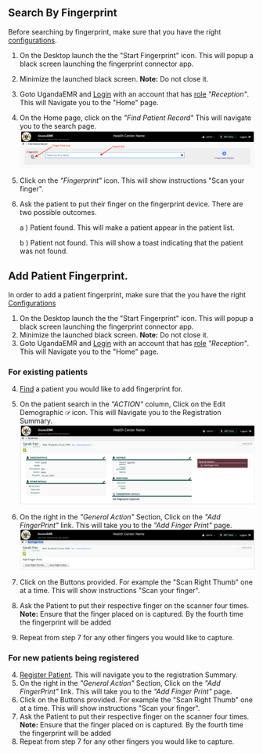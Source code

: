 ## Search By Fingerprint
Before searching by fingerprint, make sure that you have the right [configurations](setup_configurations.md). 

1. On the Desktop launch the the "Start Fingerprint" icon. This will popup a black screen launching the fingerprint connector app.
2. Minimize the launched black screen. **Note:** Do not close it. 
3. Goto UgandaEMR and [Login](../login.md) with an account that has [role](../point-of-care-poc/installation-and-configuration/roles.md) _"Reception"_. This will Navigate you to the "Home" page.
4. On the Home page, click on the _"Find Patient Record"_ This will navigate you to the search page.
![Search Page](../images/poc/poc_search_patient_page.png)
5. Click on the _"Fingerprint"_ icon. This will show instructions "Scan your finger".

6. Ask the patient to put their finger on the fingerprint device. 
    There are two possible outcomes. 
  
    a ) Patient found. This will make a patient appear in the patient list. 
   
    b ) Patient not found. This will show a toast indicating that the patient was not found. 

## Add Patient Fingerprint.
In order to add a patient fingerprint, make sure that the you have the right [Configurations](setup_configurations.md)
1. On the Desktop launch the the "Start Fingerprint" icon. This will popup a black screen launching the fingerprint connector app.
2. Minimize the launched black screen. **Note:** Do not close it. 
3. Goto UgandaEMR and [Login](../login.md) with an account that has [role](../point-of-care-poc/installation-and-configuration/roles.md) _"Reception"_. This will Navigate you to the "Home" page.

### For existing patients
4. [Find](../search_patient.md) a patient you would like to add fingerprint for.
5. On the patient search in the _"ACTION"_ column, Click on the Edit Demographic ![Edit Demographic](../images/poc/poc_edit_patient.png) icon. This will Navigate you to the Registration Summary.
![Registration Summary page](../images/registration_summary.png)
6. On the right in the _"General Action"_ Section, Click on the _"Add FingerPrint"_ link. This will take you to the _"Add Finger Print"_ page. 
![Add Fingerprint Page](../images/add_fingerprint_page.png)
7. Click on the Buttons provided. For example the "Scan Right Thumb" one at a time. This will show instructions "Scan your finger". 
6. Ask the Patient to put their respective finger on the scanner four times. **Note:** Ensure that the finger placed on is captured. By the fourth time the fingerprint will be added

8. Repeat from step 7 for any other  fingers you would like to capture.

### For new patients being registered
4. [Register Patient](../patient_registration.md). This will navigate you to the registration Summary.
5. On the right in the _"General Action"_ Section, Click on the _"Add FingerPrint"_ link. This will take you to the _"Add Finger Print"_ page. 
6. Click on the Buttons provided. For example the "Scan Right Thumb" one at a time. This will show instructions "Scan your finger". 
7. Ask the Patient to put their respective finger on the scanner four times. **Note:** Ensure that the finger placed on is captured. By the fourth time the fingerprint will be added
8. Repeat from step 7 for any other  fingers you would like to capture.